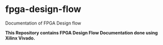 # fpga-design-flow

Documentation of FPGA Design flow

**This Repository contains FPGA Design Flow Documentation done using Xilinx Vivado.**
